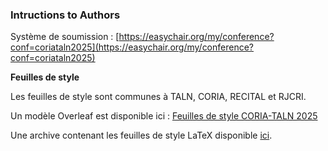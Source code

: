 ### Intructions to Authors

Système de soumission : [https://easychair.org/my/conference?conf=coriataln2025](https://easychair.org/my/conference?conf=coriataln2025)

**Feuilles de style**

Les feuilles de style sont communes à TALN, CORIA, RECITAL et RJCRI.

Un modèle Overleaf est disponible ici : [Feuilles de style CORIA-TALN 2025](https://www.overleaf.com/latex/templates/modele-de-document-pour-coria-taln-2025/fbxpxfpqhmkm)

Une archive contenant les feuilles de style LaTeX disponible [ici](https://coria-taln-2025.lis-lab.fr/wp-content/uploads/2025/01/Modele-de-document-pour-CORIA-TALN-2025.zip).
